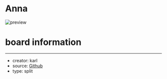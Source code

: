 # Anna

![preview](./annaweirdo_preview.png)

# board information
****

- creator: karl
- source: [Github](https://github.com/grasegger/keyboards)
- type: split

